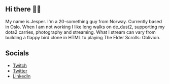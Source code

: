 ## Hi there 🙋‍♂️
My name is Jesper. I'm a 20-something guy from Norway. Currently based in Oslo. When I am not working I like long walks on de_dust2, supporting my dota2 carries, photography and streaming. What I stream can vary from building a flappy bird clone in HTML to playing The Elder Scrolls: Oblivion.

## Socials
- [Twitch](https://www.twitch.tv/jezpoz)
- [Twitter](https://twitter.com/jezpoz)
- [LinkedIn](https://www.linkedin.com/in/jesperforisdahl)

